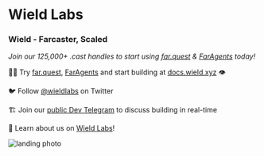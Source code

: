 # Wield Labs

### Wield - Farcaster, Scaled

_Join our 125,000+ .cast handles to start using [far.quest](https://far.quest) & [FarAgents](https://far.quest/agents) today!_

👩‍💻 Try [far.quest](https://far.quest), [FarAgents](https://far.quest/agents) and start building at [docs.wield.xyz](https://docs.wield.xyz) 👁️

🐦 Follow [@wieldlabs](https://twitter.com/wieldlabs) on Twitter

🏗️ Join our [public Dev Telegram](https://t.me/+AAgF-ptLxjEzZGNh) to discuss building in real-time

📖 Learn about us on [Wield Labs](https://wield.xyz)!

![landing photo](https://github.com/wieldprotocol/.github/assets/104177346/de5e2f4d-4173-4811-a3e5-7d74c182a91c)
